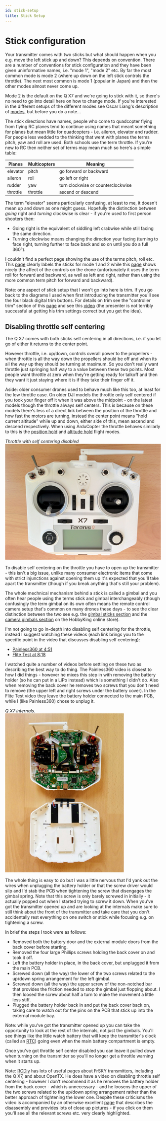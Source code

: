```yaml
---
id: stick-setup
title: Stick Setup
---
```


Stick configuration
===================

Your transmitter comes with two sticks but what should happen when you e.g. move the left stick up and down? This depends on convention. There are a number of conventions for stick configuration and they have been given uninformative names, i.e. "mode 1", "mode 2" etc. By far the most common mode is mode 2 (where up down on the left stick controls the throttle). The next most common is mode 1 (popular in Japan) and then the other modes almost never come up.

Mode 2 is the default on the Q X7 and we're going to stick with it, so there's no need to go into detail here on how to change mode. If you're interested in the different setups of the different modes see Oscar Liang's description of [modes](https://oscarliang.com/choose-rc-transmitter-quadcopter/#modes), but before you do a note...

The stick directions have names, people who come to quadcopter flying from flying RC planes tend to continue using names that meant something for planes but mean little for quadcopters - i.e. aileron, elevator and rudder. For people less wedded to the thinking that went with planes the terms pitch, yaw and roll are used. Both schools use the term throttle. If you're new to RC then neither set of terms may mean much so here's a simple table:

| Planes | Multicopters | Meaning |
|--------|--------------|---------|
| elevator | pitch | go forward or backward |
| aileron | roll | go left or right |
| rudder | yaw | turn clockwise or counterclockwise |
| throttle | throttle | ascend or descend |

The term "elevator" seems particularly confusing, at least to me, it doesn't mean up and down as one might guess. Hopefully the distinction between _going_ right and _turning_ clockwise is clear - if you're used to first person shooters then:

* Going right is the equivalent of siddling left crabwise while still facing the same direction.
* Turning clockwise means changing the direction your facing (turning to face right, turning further to face back and so on until you do a full 360&deg;).

I couldn't find a perfect page showing the use of the terms pitch, roll etc. This [page](http://newatlas.com/drone-school-quadcopter-transmitter-mode-1-2/40847/) clearly labels the sticks for mode 1 and 2 while this [page](https://www.wearechampionmag.com/quadcopter-transmitter-mode2-vs-mode1-difference) shows nicely the affect of the controls on the drone (unfortunately it uses the term roll for forward and backward, as well as left and right, rather than using the more common term pitch for forward and backward).

Note: one aspect of stick setup that I won't go into here is trim. If you go back to the diagrams I used when first introducing the transmitter you'll see the four black digital trim buttons. For details on trim see the "controller trim" section of this [page](https://dronebuff.com/drone-controller/) and see this [video](https://www.youtube.com/watch?v=Nk2h06Ql3cM) (the presenter is not terribly successful at getting his trim settings correct but you get the idea).

Disabling throttle self centering
---------------------------------

The Q X7 comes with both sticks self centering in all directions, i.e. if you let go of either it returns to the center point.

However throttle, i.e. up/down, controls overall power to the propellers - when throttle is all the way down the propellers should be off and when its all the way up they should be turning at maximum. So you don't really want throttle just springing half way to a value between these two points. Most people want throttle at zero when they're getting ready for talkoff and then they want it just staying where it is if they take their finger off it.

Aside: older consumer drones used to behave much like this too, at least for the low throttle case. On older DJI models the throttle only self centered if you took your finger off it when it was above the midpoint - on the latest models though the throttle always self centers. This is because on these models there's less of a direct link between the position of the throttle and how fast the motors are turning, instead the center point means "hold current altitude" while up and down, either side of this, mean ascend and descend respectively. When using ArduCopter the throttle behaves similarly to this is the [position hold](http://ardupilot.org/copter/docs/poshold-mode.html) and [altitude hold](http://ardupilot.org/copter/docs/altholdmode.html) flight modes.

_Throttle with self centering disabled_  
<img width="512" src="assets/images/assembly/transmitter/throttle-self-centering-disabled.jpg">

To disable self centering on the throttle you have to open up the transmitter - this isn't a big issue, unlike many consumer electronic items that come with strict injunctions against opening them up it's expected that you'll take apart the transmitter (though if you break anything that's still your problem).

The whole mechnical mechanism behind a stick is called a gimbal and you often hear people using the terms stick and gimbal interchangeably (though confusingly the term gimbal on its own often means the remote control camera setup that's common on many drones these days - to see the clear distinction between the two see e.g. the [gimbal sticks section](https://hobbyking.com/en_us/radios-receivers-1/parts-accessories/gimbal-sticks-extensions.html) and the [camera gimbals section](https://hobbyking.com/en_us/multi-rotors-drones/camera-gimbals.html) on the HobbyKing online store).

I'm not going to go in-depth into disabling self centering for the throttle, instead I suggest watching these videos (each link brings you to the specific point in the video that discusses disabling self centering):

* [Painless360 at 4:51](https://www.youtube.com/watch?v=YD3ojhwVmrI&feature=youtu.be&t=291)
* [Flite Test at 8:18](https://www.youtube.com/watch?v=7cExS1tTOJA&feature=youtu.be&t=498)

I watched quite a number of videos before settling on these two as describing the best way to do thing. The Painless360 video is closest to how I did things - however he mixes this step in with removing the battery holder (so he can put in a LiPo instead) which is something I didn't do. Also when removing the back cover he removes two screws that you don't need to remove (the upper left and right screws under the battery cover). In the Flite Test video they leave the battery holder connected to the main PCB, while I (like Painless360) chose to unplug it.

_Q X7 internals._  
<img height="512" src="assets/images/assembly/transmitter/internals.jpg">

The whole thing is easy to do but I was a little nervous that I'd yank out the wires when unplugging the battery holder or that the screw driver would slip and I'd stab the PCB when tightening the screw that disengages the gimbal spring. Note that this screw is only barely screwed in initially - it actually popped out when I started trying to screw it down. When you've got the transmitter opened up and are looking at the internals make sure to still think about the front of the transmitter and take care that you don't accidentally rest everything on one switch or stick while focusing e.g. on tightening a screw.

In brief the steps I took were as follows:

* Removed both the battery door and the external module doors from the back cover before starting.
* Removed the four large Phillips screws holding the back cover on and took it off.
* Left the battery holder in place, in the back cover, but unplugged it from the main PCB.
* Screwed down (all the way) the lower of the two screws related to the up/down spring arrangement for the left gimbal.
* Screwed down (all the way) the upper screw of the non-notched bar that provides the friction needed to stop the gimbal just flopping about. I then loosed the screw about half a turn to make the movement a little less stiff.
* Plugged the battery holder back in and put the back cover back on, taking care to watch out for the pins on the PCB that stick up into the external module bay.

Note: while you've got the transmitter opened up you can take the opportunity to look at the rest of the internals, not just the gimbals. You'll see things like the little watch battery that will keep the transmitter's clock (called an [RTC](https://en.wikipedia.org/wiki/Real-time_clock)) going even when the main battery compartment is empty.

Once you've got throttle self center disabled you can leave it pulled down when turning on the transmitter so you'll no longer get a throttle warning when it starts up.

Note: [RCDiy](http://rcdiy.ca) has lots of useful pages about FrSKY transmitters, including the Q X7, and about OpenTX. He does have a video on disabling throttle self centering - however I don't recommend it as he removes the battery holder from the back cover - which is unnecessary - and he loosens the upper of the two screws related to the up/down spring arrangement rather than the better approach of tightening the lower one. Despite these criticisms the video is accompanied by an otherwise excellent [page](http://rcdiy.ca/taranis-q-x7-tutorial-first-flight-setup/) that describes the disassembly and provides lots of close up pictures - if you click on them you'll see all the relevant screws etc. very clearly highlighted.
